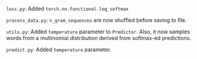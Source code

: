 `loss.py`: Added `torch.nn.functional.log_softmax`

`process_data.py`: `n_gram_sequences` are now shuffled before saving to file.

`utils.py`: Added `temperature` parameter to `Predictor`. Also, it now 
samples words from a multinomial distribution derived from softmax-ed predictions.

`predict.py`: Added `temperature` parameter.